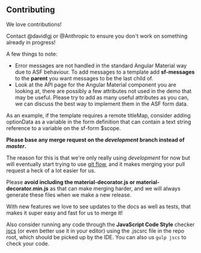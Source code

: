 Contributing
------------
We love contributions!

Contact @davidlgj or @Anthropic to ensure you don't work on something already in progress!

A few things to note:
  * Error messages are not handled in the standard Angular Material way due to ASF behaviour.
  To add messages to a template add **sf-messages** to the **parent** you want messages to be the last child of.
  * Look at the API page for the Angular Material component you are looking at, there are possibly a few attributes
  not used in the demo that may be useful. Please try to add as many useful attributes as you can, we can discuss the
  best way to implement them in the ASF form data.

  As an example, if the template requires a remote titleMap, consider adding optionData as a variable in the form definition that can contain a text string reference to a variable on the sf-form $scope.

**Please base any merge request on the *development* branch instead of *master*.**

The reason for this is that we're only really using *development* for now but will eventually start trying to use
[git flow](http://danielkummer.github.io/git-flow-cheatsheet/), and it makes merging your pull
request a heck of a lot easier for us.

Please **avoid including the material-decorator.js or material-decorator.min.js** as that can make merging harder, and we
will always generate these files when we make a new release.

With new features we love to see updates to the docs as well as tests, that makes it super
easy and fast for us to merge it!

Also consider running any code through the **JavaScript Code Style** checker [jscs](https://github.com/mdevils/node-jscs)
(or even better use it in your editor) using the .jscsrc file in the repo root, which should be picked up by the IDE. You can also us `gulp jscs` to
check your code.
